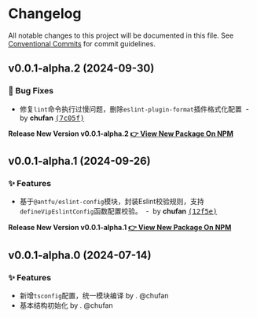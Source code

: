 # Changelog

All notable changes to this project will be documented in this file.
See [Conventional Commits](https://conventionalcommits.org) for commit guidelines.

## v0.0.1-alpha.2 (2024-09-30)

### 🐛 Bug Fixes

- 修复`lint`命令执行过慢问题，删除`eslint-plugin-format`插件格式化配置 &nbsp;-&nbsp; by **chufan** [<samp>(7c05f)</samp>](https://github.com/142vip/core-x/commit/7c05fe2)

**Release New Version v0.0.1-alpha.2 [👉 View New Package On NPM](https://www.npmjs.com/package/@142vip/eslint-config)**

## v0.0.1-alpha.1 (2024-09-26)

### ✨ Features

- 基于`@antfu/eslint-config`模块，封装Eslint校验规则，支持`defineVipEslintConfig`函数配置校验。 &nbsp;-&nbsp; by **chufan** [<samp>(12f5e)</samp>](https://github.com/142vip/core-x/commit/12f5eef)

**Release New Version v0.0.1-alpha.1 [👉 View New Package On NPM](https://www.npmjs.com/package/@142vip/eslint-config)**

## v0.0.1-alpha.0 (2024-07-14)

### ✨ Features

- 新增`tsconfig`配置，统一模块编译 by . @chufan
- 基本结构初始化  by . @chufan
